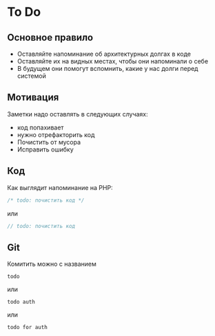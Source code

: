 To Do
===

## Основное правило

* Оставляйте напоминание об архитектурных долгах в коде
* Оставляйте их на видных местах, чтобы они напоминали о себе
* В будущем они помогут вспомнить, какие у нас долги перед системой

## Мотивация

Заметки надо оставлять в следующих случаях:

* код попахивает
* нужно отрефакторить код
* Почистить от мусора
* Исправить ошибку

## Код

Как выглядит напоминание на PHP:

```php
/* todo: почистить код */
```

или 

```php
// todo: почистить код
```

## Git

Комитить можно с названием 

```
todo
```

или 

```
todo auth
```

или 

```
todo for auth
```
